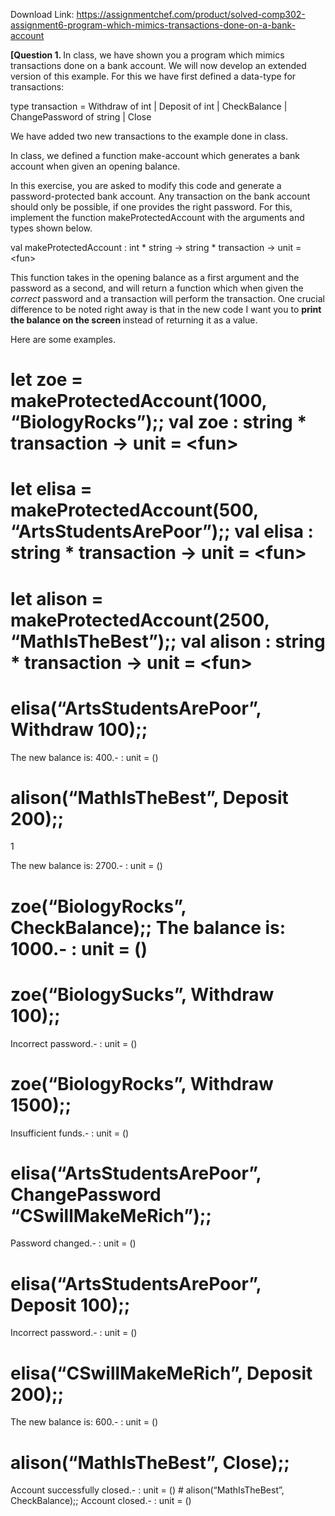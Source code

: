Download Link: https://assignmentchef.com/product/solved-comp302-assignment6-program-which-mimics-transactions-done-on-a-bank-account
<br>



<strong>[Question 1.  </strong>In class, we have shown you a program which mimics transactions done on a bank account. We will now develop an extended version of this example. For this we have first defined a data-type for transactions:

type transaction = Withdraw of int | Deposit of int | CheckBalance | ChangePassword of string | Close

We have added two new transactions to the example done in class.

In class, we defined a function make-account which generates a bank account when given an opening balance.

In this exercise, you are asked to modify this code and generate a password-protected bank account. Any transaction on the bank account should only be possible, if one provides the right password. For this, implement the function makeProtectedAccount with the arguments and types shown below.

val makeProtectedAccount : int * string -&gt; string * transaction -&gt; unit = &lt;fun&gt;

This function takes in the opening balance as a first argument and the password as a second, and will return a function which when given the <em>correct </em>password and a transaction will perform the transaction. One crucial difference to be noted right away is that in the new code I want you to <strong>print the balance on the screen </strong>instead of returning it as a value.

Here are some examples.

# let zoe = makeProtectedAccount(1000, “BiologyRocks”);; val zoe : string * transaction -&gt; unit = &lt;fun&gt;

# let elisa = makeProtectedAccount(500, “ArtsStudentsArePoor”);; val elisa : string * transaction -&gt; unit = &lt;fun&gt;

# let alison = makeProtectedAccount(2500, “MathIsTheBest”);; val alison : string * transaction -&gt; unit = &lt;fun&gt;

# elisa(“ArtsStudentsArePoor”, Withdraw 100);;

The new balance is: 400.- : unit = ()

# alison(“MathIsTheBest”, Deposit 200);;

1

The new balance is: 2700.- : unit = ()

# zoe(“BiologyRocks”, CheckBalance);; The balance is: 1000.- : unit = ()

# zoe(“BiologySucks”, Withdraw 100);;

Incorrect password.- : unit = ()

# zoe(“BiologyRocks”, Withdraw 1500);;

Insufficient funds.- : unit = ()

# elisa(“ArtsStudentsArePoor”, ChangePassword “CSwillMakeMeRich”);;

Password changed.- : unit = ()

# elisa(“ArtsStudentsArePoor”, Deposit 100);;

Incorrect password.- : unit = ()

# elisa(“CSwillMakeMeRich”, Deposit 200);;

The new balance is: 600.- : unit = ()

# alison(“MathIsTheBest”, Close);;

Account successfully closed.- : unit = () # alison(“MathIsTheBest”, CheckBalance);; Account closed.- : unit = ()